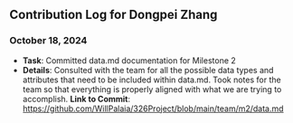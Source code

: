## Contribution Log for Dongpei Zhang

### October 18, 2024
- **Task**: Committed data.md documentation for Milestone 2
- **Details**: Consulted with the team for all the possible data types and attributes that need to be included within data.md. Took notes for the team so that everything is properly aligned with what we are trying to accomplish.
 **Link to Commit**: https://github.com/WillPalaia/326Project/blob/main/team/m2/data.md


